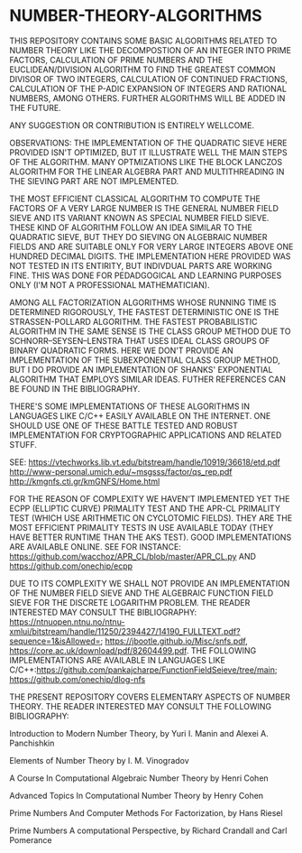 # NUMBER-THEORY-ALGORITHMS
THIS REPOSITORY CONTAINS SOME BASIC ALGORITHMS RELATED TO NUMBER THEORY LIKE THE DECOMPOSTION OF AN INTEGER INTO PRIME FACTORS, CALCULATION OF PRIME NUMBERS AND THE EUCLIDEAN/DIVISION ALGORITHM TO FIND THE GREATEST COMMON DIVISOR OF TWO INTEGERS, CALCULATION OF CONTINUED FRACTIONS, CALCULATION OF THE P-ADIC EXPANSION OF INTEGERS AND RATIONAL NUMBERS, AMONG OTHERS. FURTHER ALGORITHMS WILL BE ADDED IN THE FUTURE.

ANY SUGGESTION OR CONTRIBUTION IS ENTIRELY WELLCOME.

OBSERVATIONS: THE IMPLEMENTATION OF THE QUADRATIC SIEVE HERE PROVIDED ISN'T OPTIMIZED, BUT IT ILLUSTRATE WELL THE MAIN STEPS OF THE ALGORITHM. MANY OPTMIZATIONS LIKE THE BLOCK LANCZOS ALGORITHM FOR THE LINEAR ALGEBRA PART AND MULTITHREADING IN THE SIEVING PART ARE NOT IMPLEMENTED.

THE MOST EFFICIENT CLASSICAL ALGORITHM TO COMPUTE THE FACTORS OF A VERY LARGE NUMBER IS THE GENERAL NUMBER FIELD SIEVE AND ITS VARIANT KNOWN AS SPECIAL NUMBER FIELD SIEVE. THESE KIND OF ALGORITHM FOLLOW AN IDEA SIMILAR TO THE QUADRATIC SIEVE, BUT THEY DO SIEVING ON ALGEBRAIC NUMBER FIELDS AND ARE SUITABLE ONLY FOR VERY LARGE INTEGERS ABOVE ONE HUNDRED DECIMAL DIGITS. THE IMPLEMENTATION HERE PROVIDED WAS NOT TESTED IN ITS ENTIRITY, BUT INDIVDUAL PARTS ARE WORKING FINE. THIS WAS DONE FOR PEDADGOGICAL AND LEARNING PURPOSES ONLY (I'M NOT A PROFESSIONAL MATHEMATICIAN). 

AMONG ALL FACTORIZATION ALGORITHMS WHOSE RUNNING TIME IS DETERMINED RIGOROUSLY, THE FASTEST DETERMINISTIC ONE IS THE STRASSEN-POLLARD ALGORITHM. THE FASTEST PROBABILISTIC ALGORITHM IN THE SAME SENSE IS THE CLASS GROUP METHOD DUE TO SCHNORR–SEYSEN–LENSTRA THAT USES IDEAL CLASS GROUPS OF BINARY QUADRATIC FORMS. HERE WE DON'T PROVIDE AN IMPLEMENTATION OF THE SUBEXPONENTIAL CLASS GROUP METHOD, BUT I DO PROVIDE AN IMPLEMENTATION OF SHANKS' EXPONENTIAL ALGORITHM THAT EMPLOYS SIMILAR IDEAS. FUTHER REFERENCES CAN BE FOUND IN THE BIBLIOGRAPHY.

THERE'S SOME IMPLEMENTATIONS OF THESE ALGORITHMS IN LANGUAGES LIKE C/C++ EASILY AVAILABLE ON THE INTERNET. ONE SHOULD USE ONE OF THESE BATTLE TESTED AND ROBUST IMPLEMENTATION FOR CRYPTOGRAPHIC APPLICATIONS AND RELATED STUFF.

SEE: https://vtechworks.lib.vt.edu/bitstream/handle/10919/36618/etd.pdf
http://www-personal.umich.edu/~msgsss/factor/qs_rep.pdf
http://kmgnfs.cti.gr/kmGNFS/Home.html


FOR THE REASON OF COMPLEXITY WE HAVEN'T IMPLEMENTED YET THE ECPP (ELLIPTIC CURVE) PRIMALITY TEST AND THE APR-CL PRIMALITY TEST (WHICH USE ARITHMETIC ON CYCLOTOMIC FIELDS). THEY ARE THE MOST EFFICIENT PRIMALITY TESTS IN USE AVAILABLE TODAY (THEY HAVE BETTER RUNTIME THAN THE AKS TEST). GOOD IMPLEMENTATIONS ARE AVAILABLE ONLINE. SEE FOR INSTANCE: https://github.com/wacchoz/APR_CL/blob/master/APR_CL.py AND  https://github.com/onechip/ecpp

DUE TO ITS COMPLEXITY WE SHALL NOT PROVIDE AN IMPLEMENTATION OF THE NUMBER FIELD SIEVE AND THE ALGEBRAIC FUNCTION FIELD SIEVE FOR THE DISCRETE LOGARITHM PROBLEM. THE READER INTERESTED MAY CONSULT THE BIBLIOGRAPHY: https://ntnuopen.ntnu.no/ntnu-xmlui/bitstream/handle/11250/2394427/14190_FULLTEXT.pdf?sequence=1&isAllowed=; https://jbootle.github.io/Misc/snfs.pdf, https://core.ac.uk/download/pdf/82604499.pdf. THE FOLLOWING IMPLEMENTATIONS ARE AVAILABLE IN LANGUAGES LIKE C/C++:https://github.com/pankajcharpe/FunctionFieldSeieve/tree/main; https://github.com/onechip/dlog-nfs

THE PRESENT REPOSITORY COVERS ELEMENTARY ASPECTS OF NUMBER THEORY. THE READER INTERESTED MAY CONSULT THE FOLLOWING BIBLIOGRAPHY: 

Introduction to Modern Number Theory, by Yuri I. Manin and Alexei A. Panchishkin

Elements of Number Theory by I. M. Vinogradov

A Course In Computational Algebraic Number Theory by Henri Cohen

Advanced Topics In Computational Number Theory by Henry Cohen

Prime Numbers And Computer Methods For Factorization, by Hans Riesel

Prime Numbers A computational Perspective, by Richard Crandall and Carl Pomerance
